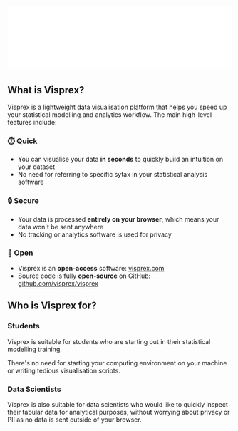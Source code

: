 # ![Visprex](assets/images/logo.webp#center)

## What is Visprex?
Visprex is a lightweight data visualisation platform that helps you speed up your statistical modelling and analytics workflow. The main high-level features include:

### ⏱️ Quick
- You can visualise your data **in seconds** to quickly build an intuition on your dataset
- No need for referring to specific sytax in your statistical analysis software

### 🔒️ Secure
- Your data is processed **entirely on your browser**, which means your data won't be sent anywhere
- No tracking or analytics software is used for privacy

### 📖 Open
- Visprex is an **open-access** software: [visprex.com](https://www.visprex.com)
- Source code is fully **open-source** on GitHub: [github.com/visprex/visprex](https://github.com/visprex/visprex)

## Who is Visprex for?

### Students
Visprex is suitable for students who are starting out in their statistical modelling training.

There's no need for starting your computing environment on your machine or writing tedious visualisation scripts.

### Data Scientists
Visprex is also suitable for data scientists who would like to quickly inspect their tabular data for analytical purposes, without worrying about privacy or PII as no data is sent outside of your browser.



